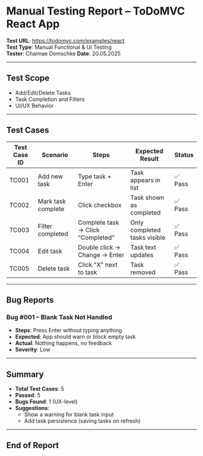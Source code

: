 # Manual Testing Report – ToDoMVC React App

**Test URL**: https://todomvc.com/examples/react  
**Test Type**: Manual Functional & UI Testing  
**Tester**: Chaimae Domschke
**Date**: 20.05.2025

---

## Test Scope
- Add/Edit/Delete Tasks
- Task Completion and Filters
- UI/UX Behavior

---

## Test Cases

| Test Case ID | Scenario             | Steps | Expected Result | Status |
|--------------|----------------------|-------|------------------|--------|
| TC001        | Add new task         | Type task + Enter | Task appears in list | ✅ Pass |
| TC002        | Mark task complete   | Click checkbox | Task shown as completed | ✅ Pass |
| TC003        | Filter completed     | Complete task → Click “Completed” | Only completed tasks visible | ✅ Pass |
| TC004        | Edit task            | Double click → Change → Enter | Task text updates | ✅ Pass |
| TC005        | Delete task          | Click "X" next to task | Task removed | ✅ Pass |

---

## Bug Reports

### Bug #001 – Blank Task Not Handled

- **Steps**: Press Enter without typing anything
- **Expected**: App should warn or block empty task
- **Actual**: Nothing happens, no feedback
- **Severity**: Low

---

## Summary

- **Total Test Cases**: 5  
- **Passed**: 5  
- **Bugs Found**: 1 (UX-level)  
- **Suggestions**:
  - Show a warning for blank task input
  - Add task persistence (saving tasks on refresh)

---

## End of Report
